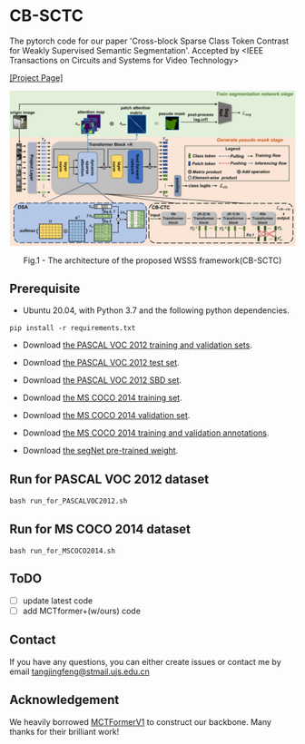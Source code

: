 # CB-SCTC
The pytorch code for our paper 'Cross-block Sparse Class Token Contrast
for Weakly Supervised Semantic Segmentation'.
Accepted by \<IEEE Transactions on Circuits and Systems for Video Technology\>

[[Project Page]](https://github.com/Jingfeng-Tang/CB-SCTC)

<p align="center">
  <img src="readme_img/fig2.png" width="1080" title="The architecture of the proposed WSSS framework(CB-SCTC)" >
</p>
<p align = "center">
Fig.1 - The architecture of the proposed WSSS framework(CB-SCTC)
</p>

## Prerequisite
- Ubuntu 20.04, with Python 3.7 and the following python dependencies.
```
pip install -r requirements.txt
```
- Download [the PASCAL VOC 2012 training and validation sets](http://host.robots.ox.ac.uk/pascal/VOC/voc2012/VOCtrainval_11-May-2012.tar).
- Download [the PASCAL VOC 2012 test set](http://host.robots.ox.ac.uk:8080/eval/downloads/VOC2012test.tar).
- Download [the PASCAL VOC 2012 SBD set](https://drive.google.com/file/d/1doCUI9h_lxhxIS7WZX8SSXpDyCjIEwZj/view?usp=drive_link).

- Download [the MS COCO 2014 training set](http://images.cocodataset.org/zips/train2014.zip).
- Download [the MS COCO 2014 validation set](http://images.cocodataset.org/zips/val2014.zip).
- Download [the MS COCO 2014 training and validation annotations](http://images.cocodataset.org/annotations/annotations_trainval2014.zip).

- Download [the segNet pre-trained weight](https://drive.google.com/file/d/1TKYhIq1uxnEgv6oX9Exc09uPJ4bf95eQ/view?usp=drive_link).


## Run for PASCAL VOC 2012 dataset
```
bash run_for_PASCALVOC2012.sh
```
## Run for MS COCO 2014 dataset
```
bash run_for_MSCOCO2014.sh
```
## ToDO
- [ ] update latest code
- [ ] add MCTformer+(w/ours) code

## Contact
If you have any questions, you can either create issues or contact me by email
[tangjingfeng@stmail.ujs.edu.cn](tangjingfeng@stmail.ujs.edu.cn)

## Acknowledgement
We heavily borrowed [MCTFormerV1](https://github.com/xulianuwa/MCTformer) to construct our backbone. Many thanks for their brilliant work!
